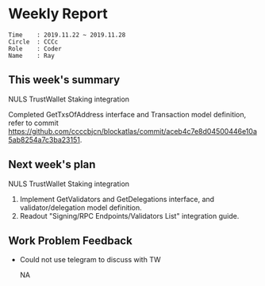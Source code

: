# Weekly Report 
```
Time    : 2019.11.22 ~ 2019.11.28
Circle	: CCCc
Role    : Coder
Name    : Ray
```
## This week's summary

NULS TrustWallet Staking integration

Completed GetTxsOfAddress interface and Transaction  model definition, refer to commit https://github.com/ccccbjcn/blockatlas/commit/aceb4c7e8d04500446e10a5ab8254a7c3ba23151.

## Next week's plan
NULS TrustWallet Staking integration
1. Implement GetValidators and GetDelegations interface, and validator/delegation model definition.
2. Readout "Signing/RPC Endpoints/Validators List" integration guide.
## Work Problem Feedback

- Could not use telegram to discuss with TW 

   NA
